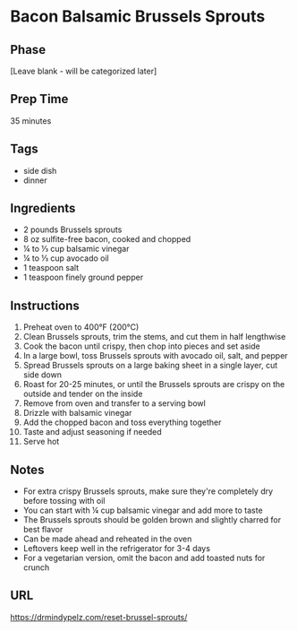 # Bacon Balsamic Brussels Sprouts

## Phase
[Leave blank - will be categorized later]

## Prep Time
35 minutes

## Tags
- side dish
- dinner

## Ingredients
- 2 pounds Brussels sprouts
- 8 oz sulfite-free bacon, cooked and chopped
- ¼ to ⅓ cup balsamic vinegar
- ¼ to ⅓ cup avocado oil
- 1 teaspoon salt
- 1 teaspoon finely ground pepper

## Instructions
1. Preheat oven to 400°F (200°C)
2. Clean Brussels sprouts, trim the stems, and cut them in half lengthwise
3. Cook the bacon until crispy, then chop into pieces and set aside
4. In a large bowl, toss Brussels sprouts with avocado oil, salt, and pepper
5. Spread Brussels sprouts on a large baking sheet in a single layer, cut side down
6. Roast for 20-25 minutes, or until the Brussels sprouts are crispy on the outside and tender on the inside
7. Remove from oven and transfer to a serving bowl
8. Drizzle with balsamic vinegar
9. Add the chopped bacon and toss everything together
10. Taste and adjust seasoning if needed
11. Serve hot

## Notes
- For extra crispy Brussels sprouts, make sure they're completely dry before tossing with oil
- You can start with ¼ cup balsamic vinegar and add more to taste
- The Brussels sprouts should be golden brown and slightly charred for best flavor
- Can be made ahead and reheated in the oven
- Leftovers keep well in the refrigerator for 3-4 days
- For a vegetarian version, omit the bacon and add toasted nuts for crunch

## URL
https://drmindypelz.com/reset-brussel-sprouts/
